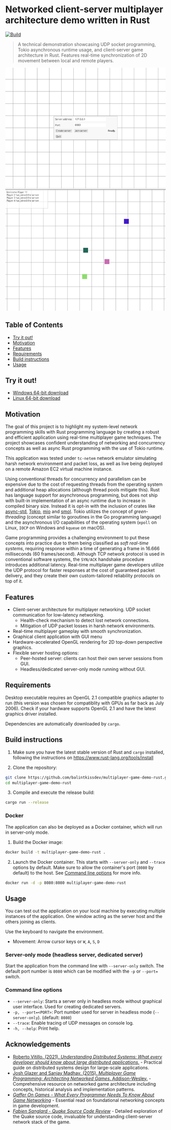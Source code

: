 # Networked client-server multiplayer architecture demo written in Rust

[![Build](https://github.com/balintkissdev/multiplayer-game-demo-rust/actions/workflows/ci.yml/badge.svg)](https://github.com/balintkissdev/multiplayer-game-demo-rust/actions/workflows/ci.yml)

> A technical demonstration showcasing UDP socket programming, Tokio
> asynchronous runtime usage, and client-server game architecture in Rust.
> Features real-time synchronization of 2D movement between local and remote
> players.

![Menu](doc/img/menu.png)
![Demo](doc/img/demo.png)

## Table of Contents

- [Try it out!](#try-it-out)
- [Motivation](#motivation)
- [Features](#features)
- [Requirements](#requirements)
- [Build instructions](#build-instructions)
- [Usage](#usage)

## Try it out!

- [Windows 64-bit download](https://github.com/balintkissdev/multiplayer-game-demo-rust/releases/download/0.1.1/multiplayer-game-demo-rust-0.1.1-win64.zip)
- [Linux 64-bit download](https://github.com/balintkissdev/multiplayer-game-demo-rust/releases/download/0.1.1/multiplayer-game-demo-rust-0.1.1-linux-x86_64.tar.gz)

## Motivation

The goal of this project is to highlight my system-level network
programming skills with Rust programming language by creating a robust and
efficient application using real-time multiplayer game techniques. The project
showcases confident understanding of networking and concurrency concepts as
well as async Rust programming with the use of Tokio runtime.

This application was tested under `tc-netem` network emulator simulating
harsh network environment and packet loss, as well as live being deployed on a
remote Amazon EC2 virtual machine instance.

Using conventional threads for concurrency and parallelism can be expensive due
to the cost of requesting threads from the operating system and additional heap
allocations (although thread pools mitigate this). Rust has language support
for asynchronous programming, but does not ship with built-in implementation of
an async runtime due to increase in compiled binary size. Instead it is opt-in
with the inclusion of crates like [async-std](https://async.rs/),
[Tokio](https://tokio.rs/), [mio](https://github.com/tokio-rs/mio) and
[smol](https://github.com/smol-rs/smol). Tokio utilizes the concept of
*green-threading* (concept similar to goroutines in the Go programming
language) and the asynchronous I/O capabilities of the operating system
(`epoll` on Linux, `IOCP` on Windows and `kqueue` on macOS).

Game programming provides a challenging environment to put these concepts into
practice due to them being classified as *soft real-time systems*, requiring
response within a time of generating a frame in 16.666 milliseconds (60
frames/second). Although TCP network protocol is used in conventional software
systems, the `SYN/ACK` handshake procedure introduces additional latency.
Real-time multiplayer game developers utilize the UDP protocol for faster
responses at the cost of guaranteed packet delivery, and they create their own
custom-tailored reliability protocols on top of it.

## Features

- Client-server architecture for multiplayer networking. UDP socket
  communication for low-latency networking.
  - Health-check mechanism to detect lost network connections.
  - Mitigation of UDP packet losses in harsh network environments.
- Real-time multiplayer gameplay with smooth synchronization.
- Graphical client application with GUI menu
- Hardware-accelerated OpenGL rendering for 2D top-down perspective graphics.
- Flexible server hosting options:
  - Peer-hosted server: clients can host their own server sessions from GUI.
  - Headless/dedicated server-only mode running without GUI.

## Requirements

Desktop executable requires an OpenGL 2.1 compatible graphics adapter to run
(this version was chosen for compatiblity with GPUs as far back as July 2006).
Check if your hardware supports OpenGL 2.1 and have the latest graphics driver
installed.

Dependencies are automatically downloaded by `cargo`.

## Build instructions

1. Make sure you have the latest stable version of Rust and `cargo` installed, following the instructions on
https://www.rust-lang.org/tools/install

2. Clone the repository:

  ```sh
  git clone https://github.com/balintkissdev/multiplayer-game-demo-rust.git
  cd multiplayer-game-demo-rust
  ```

3. Compile and execute the release build:

  ```sh
  cargo run --release
  ```

### Docker

The application can also be deployed as a Docker container, which will run in server-only mode.

1. Build the Docker image:

```sh
docker build -t multiplayer-game-demo-rust .
```

2. Launch the Docker container. This starts with `--server-only` and `--trace`
   options by default. Make sure to allow the container's port (`8080` by
   default) to the host. See [Command line options](#command-line-options) for
   more info.

```sh
docker run -d -p 8080:8080 multiplayer-game-demo-rust
```

## Usage

You can test out the application on your local machine by executing multiple
instances of the application. One window acting as the server host and the
others joining as clients.

Use the keyboard to navigate the environment.

- Movement: Arrow cursor keys or `W`, `A`, `S`, `D`

### Server-only mode (headless server, dedicated server)

Start the application from the command line with `--server-only` switch. The
default port number is `8080` which can be modified with the `-p` or `--port=`
switch.

### Command line options

- `--server-only`: Starts a server only in headless mode without graphical user interface. Used for creating dedicated servers.
- `-p, --port=<PORT>`: Port number used for server in headless mode (`--server-only`). (default: `8080`)
- `--trace`: Enable tracing of UDP messages on console log.
- `-h, --help`: Print help.

## Acknowledgements

- [Roberto Vitillo. (2021). *Understanding Distributed Systems: What every developer should know about large distributed applications*.](https://www.amazon.com/Understanding-Distributed-Systems-Second-applications-dp-1838430210/dp/1838430210) - Practical guide on distributed systems design for large-scale applications.
- [Josh Glazer and Sanjay Madhav. (2015). *Multiplayer Game Programming: Architecting Networked Games*. Addison-Wesley.](https://www.amazon.com/Multiplayer-Game-Programming-Architecting-Networked-ebook/dp/B0189RXWJQ) - Comprehensive resource on networked game architecture including concepts, historical analysis and implementation patterns.
- [*Gaffer On Games - What Every Programmer Needs To Know About Game Networking*](https://www.gafferongames.com/post/what_every_programmer_needs_to_know_about_game_networking/) - Essential read on foundational networking concepts in game development.
- [*Fabien Sanglard - Quake Source Code Review*](https://fabiensanglard.net/quakeSource/index.php) - Detailed exploration of the Quake source code, invaluable for understanding client-server network stack of the game.

